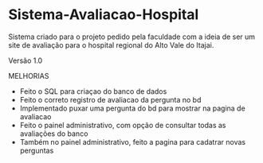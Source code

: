 # Sistema-Avaliacao-Hospital
Sistema criado para o projeto pedido pela faculdade com a ideia de ser um site de avaliação para o hospital regional do Alto Vale do Itajai.

Versão 1.0

MELHORIAS

- Feito o SQL para criaçao do banco de dados
- Feito o correto registro de avaliacao da pergunta no bd
- Implementado puxar uma pergunta do bd para mostrar na pagina de avaliacao
- Feito o painel administrativo, com opção de consultar todas as avaliações do banco
- Também no painel administrativo, feito a pagina para cadatrar novas perguntas